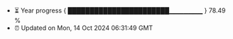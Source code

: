 - ⏳ Year progress { ███████████████████████▁▁▁▁▁▁▁ } 78.49 %
- ⏰ Updated on Mon, 14 Oct 2024 06:31:49 GMT

